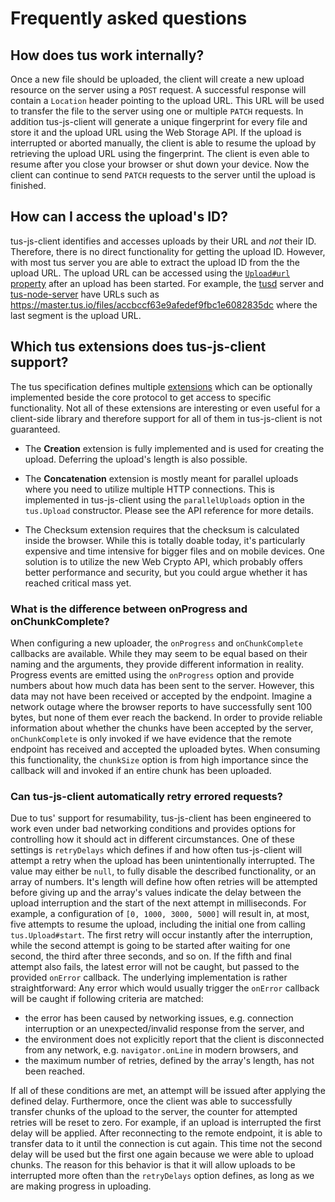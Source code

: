 # Frequently asked questions

## How does tus work internally?

Once a new file should be uploaded, the client will create a new upload resource on the server using a `POST` request. A successful response will contain a
`Location` header pointing to the upload URL. This URL will be used to transfer the file to the server using one or multiple `PATCH` requests.
In addition tus-js-client will generate a unique fingerprint for every file and store it and the upload URL using the Web Storage API. If the upload is interrupted or aborted manually, the client is able to resume the upload by retrieving the upload URL using the fingerprint. The client is even able to resume after you close your browser or shut down your device. Now the client can continue to send `PATCH` requests to the server until the upload is finished.

## How can I access the upload's ID?

tus-js-client identifies and accesses uploads by their URL and *not* their ID. Therefore, there is no direct functionality for getting the upload ID. However, with most tus server you are able to extract the upload ID from the the upload URL. The upload URL can be accessed using the [`Upload#url` property](https://github.com/tus/tus-js-client#tusuploadurl) after an upload has been started. For example, the [tusd](https://github.com/tus/tusd) server and [tus-node-server](https://github.com/tus/tus-node-server) have URLs such as https://master.tus.io/files/accbccf63e9afedef9fbc1e6082835dc where the last segment is the upload URL.

## Which tus extensions does tus-js-client support?

The tus specification defines multiple [extensions](http://tus.io/protocols/resumable-upload.html#protocol-extensions) which can be optionally implemented beside the core protocol to get access to specific functionality. Not all of these extensions are interesting or even useful for a client-side library and therefore support for all of them in tus-js-client is not guaranteed.

* The **Creation** extension is fully implemented and is used for creating the upload. Deferring the upload's length is also possible.

* The **Concatenation** extension is mostly meant for parallel uploads where you need to utilize multiple HTTP connections. This is implemented in tus-js-client using the `parallelUploads` option in the `tus.Upload` constructor. Please see the API reference for more details.

* The Checksum extension requires that the checksum is calculated inside the browser. While this is totally doable today, it's particularly expensive and time intensive for bigger files and on mobile devices. One solution is to utilize the new Web Crypto API, which probably offers better performance and security, but you could argue whether it has reached critical mass yet.

### What is the difference between onProgress and onChunkComplete?

When configuring a new uploader, the `onProgress` and `onChunkComplete` callbacks are available. While they may seem to be equal based on their naming and the arguments, they provide different information in reality. Progress events are emitted using the `onProgress` option and provide numbers about how much data has been sent to the server. However, this data may not have been received or accepted by the endpoint. Imagine a network outage where the browser reports to have successfully sent 100 bytes, but none of them ever reach the backend. In order to provide reliable information about whether the chunks have been accepted by the server, `onChunkComplete` is only invoked if we have evidence that the remote endpoint has received and accepted the uploaded bytes. When consuming this functionality, the `chunkSize` option is from high importance since the callback will and invoked if an entire chunk has been uploaded.

### Can tus-js-client automatically retry errored requests?

Due to tus' support for resumability, tus-js-client has been engineered to work even under bad networking conditions and provides options for controlling how it should act in different circumstances.
One of these settings is `retryDelays` which defines if and how often tus-js-client will attempt a retry when the upload has been unintentionally interrupted. The value may either be `null`, to fully disable the described functionality, or an array of numbers. It's length will define how often retries will be attempted before giving up and the array's values indicate the delay between the upload interruption and the start of the next attempt in milliseconds. For example, a configuration of `[0, 1000, 3000, 5000]` will result in, at most, five attempts to resume the upload, including the initial one from calling `tus.Upload#start`. The first retry will occur instantly after the interruption, while the second attempt is going to be started after waiting for one second, the third after three seconds, and so on. If the fifth and final attempt also fails, the latest error will not be caught, but passed to the provided `onError` callback. The underlying implementation is rather straightforward: Any error which would usually trigger the `onError` callback will be caught if following criteria are matched:
- the error has been caused by networking issues, e.g. connection interruption or an unexpected/invalid response from the server, and
- the environment does not explicitly report that the client is disconnected from any network, e.g. `navigator.onLine` in modern browsers, and
- the maximum number of retries, defined by the array's length, has not been reached.

If all of these conditions are met, an attempt will be issued after applying the defined delay. Furthermore, once the client was able to successfully transfer chunks of the upload to the server, the counter for attempted retries will be reset to zero. For example, if an upload is interrupted the first delay will be applied. After reconnecting to the remote endpoint, it is able to transfer data to it until the connection is cut again. This time not the second delay will be used but the first one again because we were able to upload chunks. The reason for this behavior is that it will allow uploads to be interrupted more often than the `retryDelays` option defines, as long as we are making progress in uploading.
